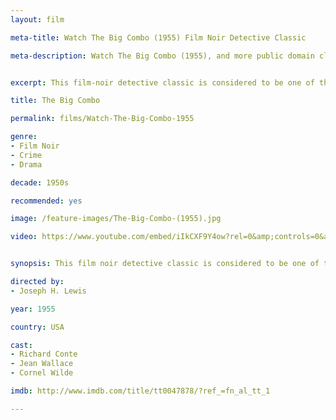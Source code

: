 ```yaml
---
layout: film

meta-title: Watch The Big Combo (1955) Film Noir Detective Classic

meta-description: Watch The Big Combo (1955), and more public domain classic Film Noir detective movies at La Filmothèque.


excerpt: This film-noir detective classic is considered to be one of the most innovative, stylish movies of the genre. It is also considered as one of the best works of the legendary cinematographer John Alton.  The police Lt. Diamond is ordered to close his investigation of deadly mob boss Mr. Brown because he hasn't been able to collect any firm evidence against him. Lt. Diamond makes one last effort to reveal Brown's crimes by going to Brown's girlfriend.

title: The Big Combo

permalink: films/Watch-The-Big-Combo-1955

genre:
- Film Noir
- Crime
- Drama

decade: 1950s

recommended: yes

image: /feature-images/The-Big-Combo-(1955).jpg

video: https://www.youtube.com/embed/iIkCXF9Y4ow?rel=0&amp;controls=0&amp;showinfo=0


synopsis: This film noir detective classic is considered to be one of the most innovative, stylish movies of the genre. It is also considered as one of the best works of the legendary cinematographer John Alton.  The police Lt. Diamond is ordered to close his investigation of deadly mob boss Mr. Brown because he hasn't been able to collect any firm evidence against him. Lt. Diamond makes one last effort to reveal Brown's crimes by going to Brown's girlfriend.

directed by:
- Joseph H. Lewis

year: 1955

country: USA

cast:
- Richard Conte
- Jean Wallace
- Cornel Wilde

imdb: http://www.imdb.com/title/tt0047878/?ref_=fn_al_tt_1

---
```

